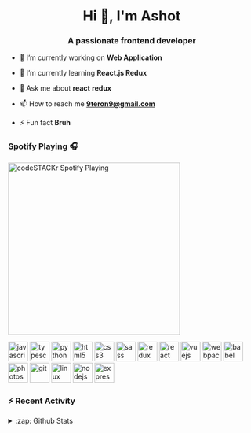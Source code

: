 <h1 align="center">Hi 👋, I'm Ashot</h1>
<h3 align="center">A passionate frontend developer</h3>

- 🔭 I’m currently working on **Web Application**

- 🌱 I’m currently learning **React.js Redux**

- 💬 Ask me about **react** **redux**

- 📫 How to reach me **9teron9@gmail.com**

- ⚡ Fun fact **Bruh**

### Spotify Playing 🎧
[<img src="https://novatorem.9teron9.vercel.app/api/spotify-playing" alt="codeSTACKr Spotify Playing" width="350" />](https://open.spotify.com/user/evtovqamnwp1kjyfw91nvvyhh?si=A0pQpJs1S72POeqTsEarYw)


<p align="left">
  <img src="https://devicons.github.io/devicon/devicon.git/icons/javascript/javascript-original.svg" alt="javascript" width="40" height="40"/> 
  <img src="https://devicons.github.io/devicon/devicon.git/icons/typescript/typescript-original.svg" alt="typescript" width="40" height="40"/>
  <img src="https://devicons.github.io/devicon/devicon.git/icons/python/python-original.svg" alt="python" width="40" height="40"/> 
  
  <img src="https://devicons.github.io/devicon/devicon.git/icons/html5/html5-original-wordmark.svg" alt="html5" width="40" height="40"/> 
  <img src="https://devicons.github.io/devicon/devicon.git/icons/css3/css3-original-wordmark.svg" alt="css3" width="40" height="40"/> 
  <img src="https://devicons.github.io/devicon/devicon.git/icons/sass/sass-original.svg" alt="sass" width="40" height="40"/> 
  
  <img src="https://devicons.github.io/devicon/devicon.git/icons/redux/redux-original.svg" alt="redux" width="40" height="40"/> 
  <img src="https://devicons.github.io/devicon/devicon.git/icons/react/react-original-wordmark.svg" alt="react" width="40" height="40"/> 
  <img src="https://devicons.github.io/devicon/devicon.git/icons/vuejs/vuejs-original-wordmark.svg" alt="vuejs" width="40" height="40"/> 
  
  <img src="https://devicons.github.io/devicon/devicon.git/icons/webpack/webpack-original.svg" alt="webpack" width="40" height="40"/>
  <img src="https://www.vectorlogo.zone/logos/babeljs/babeljs-icon.svg" alt="babel" width="40" height="40"/>
  <img src="https://devicons.github.io/devicon/devicon.git/icons/photoshop/photoshop-plain.svg" alt="photoshop" width="40" height="40"/> 
  <img src="https://www.vectorlogo.zone/logos/git-scm/git-scm-icon.svg" alt="git" width="40" height="40"/> 
  <img src="https://devicons.github.io/devicon/devicon.git/icons/linux/linux-original.svg" alt="linux" width="40" height="40"/> 
  <img src="https://devicons.github.io/devicon/devicon.git/icons/nodejs/nodejs-original-wordmark.svg" alt="nodejs" width="40" height="40"/>
  <img src="https://devicons.github.io/devicon/devicon.git/icons/express/express-original-wordmark.svg" alt="express" width="40" height="40"/> 
  
</p>

### :zap: Recent Activity

<!--START_SECTION:activity-->

<!--END_SECTION:activity-->

<details>
  <summary>:zap: Github Stats</summary>

  <img align="left" alt="codeSTACKr's Github Stats" src="https://github-readme-stats.9teron9.vercel.app/api?username=AvanesyanAshot&show_icons=true&hide_border=true" />

</details>

